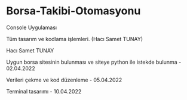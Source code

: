 # Borsa-Takibi-Otomasyonu

Console Uygulaması

Tüm tasarım ve kodlama işlemleri. (Hacı Samet TUNAY)

Hacı Samet TUNAY

Uygun borsa sitesinin bulunması ve siteye python ile istekde bulunma - 02.04.2022

Verileri çekme ve kod düzenleme - 05.04.2022

Terminal tasarımı - 10.04.2022

